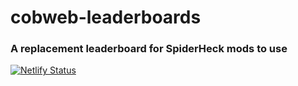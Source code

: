 # cobweb-leaderboards
### A replacement leaderboard for SpiderHeck mods to use

[![Netlify Status](https://api.netlify.com/api/v1/badges/8a7abced-3976-4d92-9386-d4cde059b910/deploy-status)](https://app.netlify.com/sites/cobweb-leaderboards/deploys)
